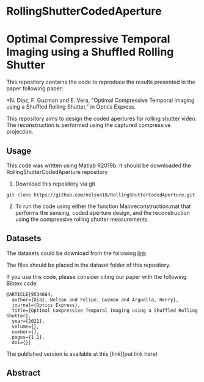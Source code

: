 # RollingShutterCodedAperture

# Optimal Compressive Temporal Imaging using a Shuffled Rolling Shutter

This repository contains the code to reproduce the results presented in the paper following paper:

*N. Diaz, F. Guzman and E. Vera, "Optimal Compressive Temporal Imaging using a Shuffled Rolling Shutter," in Optics Express.

This repository aims to design the coded apertures for rolling shutter video. The reconstruction is performed using the captured compressive projection.

## Usage

This code was written using Matlab R2019b. It should be downloaded the RollingShutterCodedAperture repository
1. Download this repository via git 
```
git clone https://github.com/nelson10/RollingShutterCodedAperture.git
```
2. To run the code using either the function Mainreconstruction.mat that performs the sensing, coded aperture design, and the reconstruction using the compressive rolling shutter measurements.


## Datasets

The datasets could be download from the following [link](https://www.youtube.com/watch?v=LrzWrvOjJm8)

The files should be placed in the dataset folder of this repository.

If you use this code, please consider citing our paper with the following Bibtex code:

```
@ARTICLE{9534664,
  author={Diaz, Nelson and Felipe, Guzman and Arguello, Henry},
  journal={Optics Express}, 
  title={Optimal Compressive Temporal Imaging using a Shuffled Rolling Shutter}, 
  year={2021},
  volume={},
  number={},
  pages={1-1},
  doi={}}
```

The published version is available at this [link](put link here)


## Abstract
